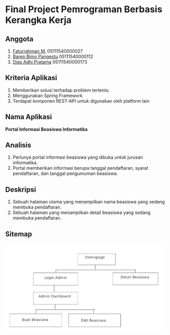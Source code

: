 # Final Project Pemrograman Berbasis Kerangka Kerja

## Anggota
1. [Faturrahman M.](https://github.com/adadeeeh) 05111540000027
2. [Barep Bimo Pangestu](https://github.com/bosmobosmo) 05111540000112
3. [Dias Adhi Pratama](https://github.com/yaskeee) 05111540000173

## Kriteria Aplikasi
1. Memberikan solusi terhadap problem tertentu
2. Menggunakan Spring Framework
3. Terdapat komponen REST-API untuk digunakan oleh platform lain

## Nama Aplikasi
**Portal Informasi Beasiswa Informatika**

## Analisis
1. Perlunya portal informasi beasiswa yang dibuka untuk jurusan informatika.
2. Portal memberikan informasi berupa tanggal pendaftaran, syarat pendaftaran, dan tanggal pengumuman beasiswa.

## Deskripsi
1. Sebuah halaman utama yang menampilkan nama beasiswa yang sedang membuka pendaftaran.
2. Sebuah halaman yang menampilkan detail beasiswa yang sedang membuka pendaftaran.

## Sitemap
![sitemap](img/sitemap.png)
